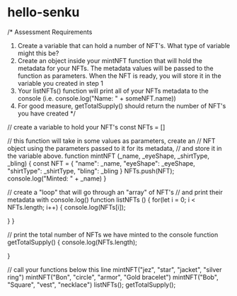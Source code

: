 # hello-senku

/*
Assessment Requirements
1. Create a variable that can hold a number of NFT's. What type of variable might this be?
2. Create an object inside your mintNFT function that will hold the metadata for your NFTs. 
   The metadata values will be passed to the function as parameters. When the NFT is ready, 
   you will store it in the variable you created in step 1
3. Your listNFTs() function will print all of your NFTs metadata to the console (i.e. console.log("Name: " + someNFT.name))
4. For good measure, getTotalSupply() should return the number of NFT's you have created
*/

// create a variable to hold your NFT's
const NFTs = []

// this function will take in some values as parameters, create an
// NFT object using the parameters passed to it for its metadata, 
// and store it in the variable above.
function mintNFT (_name, _eyeShape, _shirtType, _bling) {
   const NFT = {
      "name": _name,
      "eyeShape": _eyeShape,
      "shirtType": _shirtType,
      "bling": _bling
   }
   NFTs.push(NFT);
   console.log("Minted: " + _name)
}

// create a "loop" that will go through an "array" of NFT's
// and print their metadata with console.log()
function listNFTs () {
for(let i = 0; i < NFTs.length; i++) {
   console.log(NFTs[i]);

}
}

// print the total number of NFTs we have minted to the console
function getTotalSupply() {
   console.log(NFTs.length);

}

// call your functions below this line
mintNFT("jez", "star", "jacket", "silver ring")
mintNFT("Bon", "circle", "armor", "Gold bracelet")
mintNFT("Bob", "Square", "vest", "necklace")
listNFTs();
getTotalSupply();
